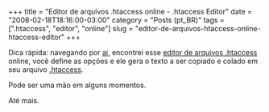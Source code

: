 +++
title = "Editor de arquivos .htaccess online - .htaccess Editor"
date = "2008-02-18T18:16:00-03:00"
category = "Posts (pt_BR)"
tags = [".htaccess", "editor", "online"]
slug = "editor-de-arquivos-htaccess-online-htaccess-editor"
+++

Dica rápida: navegando por
[aí](http://www.sastgroup.com/siti-web/htaccess-editor-per-creare-facilmente-htaccess-files),
encontrei esse [editor de arquivos
.htaccess](http://www.htaccesseditor.com/pt.shtml) online, você define as
opções e ele gera o texto a ser copiado e colado em seu arquivo
[.htaccess](http://en.wikipedia.org/wiki/Htaccess).

Pode ser uma mão em alguns momentos.

Até mais.
